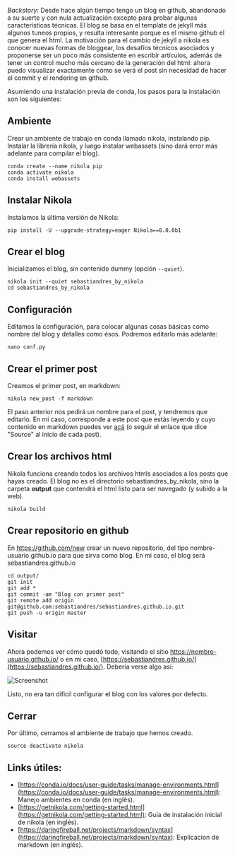 <!--
.. title: Primer Post
.. slug: primer-post
.. date: 2018-05-06 01:42:46 UTC
.. tags: nikola, blog
.. category: 
.. link: 
.. description: 
.. type: text
-->

*Backstory*: Desde hace algún tiempo tengo un blog en github, abandonado a su suerte y con nula actualización excepto para probar algunas características técnicas. El blog se basa en el template de jekyll más algunos tuneos propios, y resulta interesante porque es el mismo github el que genera el html. 
La motivación para el cambio de jekyll a nikola es conocer nuevas formas de bloggear, los desafíos técnicos asociados y proponerse ser un poco más consistente en escribir artículos, además de tener un control mucho más cercano de la generación del html: ahora puedo visualizar exactamente cómo se verá el post sin necesidad de hacer el commit y el rendering en github.

Asumiendo una instalación previa de conda, los pasos para la instalación son los siguientes:

## Ambiente
Crear un ambiente de trabajo en conda llamado nikola, instalando pip. Instalar la librería nikola, y luego instalar webassets (sino dará error más adelante para compilar el blog).

```
conda create --name nikola pip
conda activate nikola
conda install webassets
```

## Instalar Nikola
Instalamos la última versión de Nikola:

```
pip install -U --upgrade-strategy=eager Nikola==8.0.0b1
```

## Crear el blog
Inicializamos el blog, sin contenido dummy (opción `--quiet`). 

```
nikola init --quiet sebastiandres_by_nikola
cd sebastiandres_by_nikola
```

## Configuración
Editamos la configuración, para colocar algunas cosas básicas como nombre del blog y detalles como ésos. Podremos editarlo más adelante: 

```
nano conf.py
```

## Crear el primer post
Creamos el primer post, en markdown:

```
nikola new_post -f markdown
```

El paso anterior nos pedirá un nombre para el post, y tendremos que editarlo. En mi caso, corresponde a este post que estás leyendo y cuyo contenido en markdown puedes ver [acá](https://sebastiandres.github.io/posts/primer-post/index.md) (o seguir el enlace que dice "Source" al inicio de cada post).


## Crear los archivos html
Nikola funciona creando todos los archivos htmls asociados a los posts que hayas creado. El blog no es el directorio sebastiandres_by_nikola, sino la carpeta **output** que contendrá el html listo para ser navegado (y subido a la web).

```
nikola build
```

## Crear repositorio en github
En https://github.com/new crear un nuevo repositorio, del tipo nombre-usuario.github.io para que sirva como blog. En mi caso, el blog será sebastiandres.github.io
```
cd output/
git init
git add *
git commit -am "Blog con primer post"
git remote add origin git@github.com:sebastiandres/sebastiandres.github.io.git
git push -u origin master
```

## Visitar
Ahora podemos ver cómo quedó todo, visitando el sitio https://nombre-usuario.github.io/ o en mi caso, [https://sebastiandres.github.io/](https://sebastiandres.github.io/). Deberia verse algo así:

![Screenshot](https://sebastiandres.github.io/posts/primer-post/PrimerPost.png)

Listo, no era tan dificil configurar el blog con los valores por defecto.

## Cerrar
Por último, cerramos el ambiente de trabajo que hemos creado.

```
source deactivate nikola
```

## Links útiles:

* [https://conda.io/docs/user-guide/tasks/manage-environments.html](https://conda.io/docs/user-guide/tasks/manage-environments.html): Manejo ambientes en conda (en inglés).
* [https://getnikola.com/getting-started.html](https://getnikola.com/getting-started.html): Guía de instalación inicial de nikola (en inglés).
* [https://daringfireball.net/projects/markdown/syntax](https://daringfireball.net/projects/markdown/syntax): Explicacion de markdown (en inglés).

